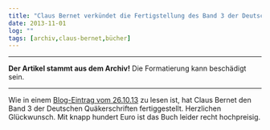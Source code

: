 ```yaml
---
title: "Claus Bernet verkündet die Fertigstellung des Band 3 der Deutschen Quäkerschriften"
date: 2013-11-01
log: ""
tags: [archiv,claus-bernet,bücher]
---
```

<hr><b>Der Artikel stammt aus dem Archiv!</b> Die Formatierung kann beschädigt sein.<hr>
<p>Wie in einem <a href="http://quaekernachrichten.blogspot.de/2013/10/gewidmet-den-berliner-quakern-band-3.html">Blog-Eintrag vom  26.10.13</a> zu lesen ist, hat Claus Bernet den Band 3 der Deutschen Quäkerschriften fertiggestellt. Herzlichen Glückwunsch. Mit knapp hundert Euro ist das Buch leider recht hochpreisig.</p>
